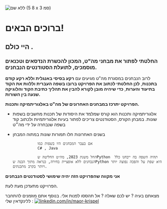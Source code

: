 


![ללא שם (8 5 x 3 סמ)](https://github.com/maorkris/Mahat_tests/assets/142143890/0ce4e7b2-1a31-4d36-858b-64840103d7e7)



# ברוכים הבאים! 

## היי כולם   .

### **החלטתי לפתור את מבחני מה"ט**, המכון להכשרת הנדסאים וטכנאים מוסמכים, **לתועלת הסטודנטים הנבחנים.**




לרוב הנבחנים במסגרת מה"ט מגיעים עם **רקע בסיסי באנגלית וללא רקע קודם בתכנות**, **לכן החלטתי לכתוב את הפרויקט ברובו בשפה העברית וללוות את הקוד בתיעוד והערות**, **כדי שיהיה מובן לקורא להבין את תהליך כתיבת הקוד והלוגיקה שנעה בין השורות.**

**הפרויקט יתרכז במבחנים האחרונים של מה"ט באלגוריתמיקה ותכנות.**


* אלגוריתמיקה ותכנות הוא קורס שמלמד את היסודות של תכנות מחשבים בשפות שונות. במבחן הקורס, הסטודנטים צריכים לפתור בעיות אלגוריתמיות ולכתוב קוד בשפה שנבחרה על ידי מה״ט 

*  בשנים האחרונות חלו תמורות שונות במתוה המבחן 

                  אם בעבר המבחנים היו בשפות כמו
                  C# , Java 

                  החל משנת 2023, מה״ט החליטה שPython  תהיה השפה בה ייבחנו כלל הנבחנים ללא אופציית בחירה, כנראה מתוך הבנה שPython היא שפת על והפכה נפוצה יותר ויותר בקרב מתכנתים. 


**אני מקווה שהפרויקט הזה יהיה שימושי לסטודנטים הנבחנים**

הפרוייקט מתעדכן מעת לעת. 

מצאתם בעיה ?
יש לכם שאלה ? 
אל תהססו לפנות אלי.
בנוסף אתם מוזמנים להתחבר ללינקדאין שלי : [![linkedin.com/in/maor-krispel](https://img.shields.io/badge/LinkedIn-%230077B5.svg?style=for-the-badge&logo=linkedin)](https://www.linkedin.com/in/) 
